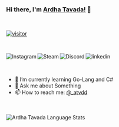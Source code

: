 ### Hi there, I'm [Ardha Tavada!](https://atavada.github.io/tvd/) 👋

<br>

[![visitor](https://visitor-badge.laobi.icu/badge?page_id=atavada)](https://github.com/atavada)

<br>

<p>
<a href="https://www.instagram.com/_atvdd/">
   <img align="left" alt="Instagram" src="https://img.shields.io/badge/Instagram-9B0FFF?style=for-the-badge&logo=instagram&logoColor=white" />
</a>&nbsp;&nbsp;

<a href="https://steamcommunity.com/profiles/76561198963652810/">
   <img align="left" alt="Steam" src="https://img.shields.io/badge/Steam-1B2838?style=for-the-badge&logo=steam&logoColor=white" />
</a>&nbsp;&nbsp;

<a href="https://discordapp.com/users/tvd#7101">
   <img align="left" alt="Discord" src="https://img.shields.io/badge/Discord-7289DA?style=for-the-badge&logo=discord&logoColor=white" />
</a>&nbsp;&nbsp;

<a href="https://www.linkedin.com/in/ardhatavada/">
   <img align="left" alt="linkedin" src="https://img.shields.io/badge/LinkedIn-0077B5?style=for-the-badge&logo=linkedin&logoColor=white" />
</a>
</p>

<br>

<p>

- 🌱 I’m currently learning Go-Lang and C#
- 💬 Ask me about Something
- 📫 How to reach me: [@\_atvdd](https://www.instagram.com/_atvdd/)

</p>

<br>

![Ardha Tavada Language Stats](https://github-readme-stats.vercel.app/api/top-langs/?username=twizelissa&layout=compact&theme=radical)

</p>
